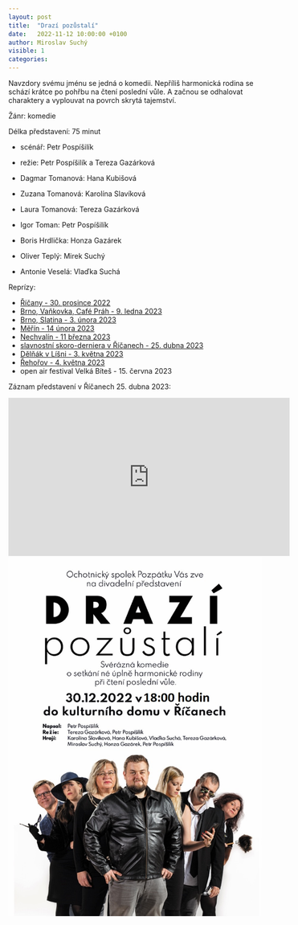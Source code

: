 ```yaml
---
layout: post
title:  "Drazí pozůstalí"
date:   2022-11-12 10:00:00 +0100
author: Miroslav Suchý
visible: 1
categories: 
---
```

Navzdory svému jménu se jedná o komedii. Nepříliš harmonická rodina se schází krátce po pohřbu na čtení poslední vůle. A začnou se odhalovat charaktery a vyplouvat na povrch skrytá tajemství.

Žánr: komedie

Délka představení: 75 minut

 * scénář: Petr Pospíšilík

 * režie: Petr Pospíšilík a Tereza Gazárková

 * Dagmar Tomanová: Hana Kubišová
 * Zuzana Tomanová: Karolína Slavíková
 * Laura Tomanová: Tereza Gazárková
 * Igor Toman: Petr Pospíšilík
 * Boris Hrdlička: Honza Gazárek
 * Oliver Teplý: Mirek Suchý
 * Antonie Veselá: Vlaďka Suchá

Reprízy:

 * [Říčany - 30. prosince 2022](https://www.facebook.com/events/657491022484535/)
 * [Brno, Vaňkovka, Café Práh - 9. ledna 2023](https://www.facebook.com/events/3216517691973108/)
 * [Brno, Slatina - 3. února 2023](https://www.facebook.com/events/1160486331547405/)
 * [Měřín - 14 února 2023](https://fb.me/e/3WxAvwrqL)
 * [Nechvalín - 11 března 2023](https://fb.me/e/40cf7dE8C)
 * [slavnostní skoro-derniera v Říčanech - 25. dubna 2023](https://fb.me/e/vtGimQpt)
 * [Dělňák v Líšni - 3. května 2023](https://fb.me/e/M8FgN5W4)
 * [Řehořov - 4. května 2023](https://fb.me/e/zBoJkITY)
 * open air festival Velká Bíteš - 15. června 2023

Záznam představení v Říčanech 25. dubna 2023:

<iframe width="560" height="315" src="https://www.youtube.com/embed/gq84R7SHUR4" title="YouTube video player" frameborder="0" allow="accelerometer; autoplay; clipboard-write; encrypted-media; gyroscope; picture-in-picture; web-share" allowfullscreen></iframe>


<img src="/img/drazi-pozustali.jpg" />
